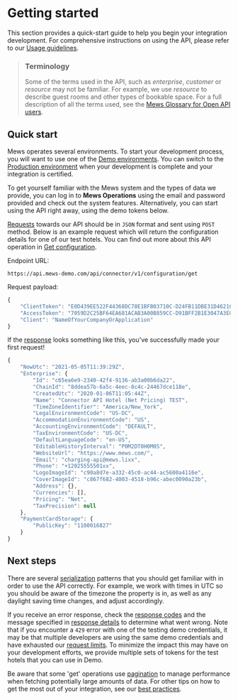 # Getting started

This section provides a quick-start guide to help you begin your integration development. For comprehensive instructions on using the API, please refer to our [Usage guidelines](../guidelines/README.md).

> ### Terminology
> Some of the terms used in the API, such as *enterprise*, *customer* or *resource* may not be familiar.
> For example, we use *resource* to describe guest rooms and other types of bookable space.
> For a full description of all the terms used, see the [Mews Glossary for Open API users](https://help.mews.com/s/article/Mews-Glossary-for-Open-API-users?language=en_US).

## Quick start

Mews operates several environments. To start your development process, you will want to use one of the [Demo environments](../guidelines/environments.md#demo-environments). You can switch to the [Production environment](../guidelines/environments.md#production-environment) when your development is complete and your integration is certified.

To get yourself familiar with the Mews system and the types of data we provide, you can log in to __Mews Operations__ using the email and password provided and check out the system features. Alternatively, you can start using the API right away, using the demo tokens below.

[Requests](../guidelines/requests.md) towards our API should be in `JSON` format and sent using `POST` method. Below is an example request which will return the configuration details for one of our test hotels. You can find out more about this API operation in [Get configuration](../operations/configuration.md#get-configuration).

Endpoint URL:

`https://api.mews-demo.com/api/connector/v1/configuration/get`

Request payload:
```javascript
{
    "ClientToken": "E0D439EE522F44368DC78E1BFB03710C-D24FB11DBE31D4621C4817E028D9E1D",
    "AccessToken": "7059D2C25BF64EA681ACAB3A00B859CC-D91BFF2B1E3047A3E0DEC1D57BE1382",
    "Client": "NameOfYourCompanyOrApplication"
}
```

If the [response](../guidelines/responses.md) looks something like this, you've successfully made your first request!
```javascript
{
    "NowUtc": "2021-05-05T11:39:29Z",
    "Enterprise": {
        "Id": "c65ea6e9-2340-42f4-9136-ab3a00b6da22",
        "ChainId": "8ddea57b-6a5c-4eec-8c4c-24467dce118e",
        "CreatedUtc": "2020-01-06T11:05:44Z",
        "Name": "Connector API Hotel (Net Pricing) TEST",
        "TimeZoneIdentifier": "America/New_York",
        "LegalEnvironmentCode": "US-DC",
        "AccommodationEnvironmentCode": "US",
        "AccountingEnvironmentCode": "DEFAULT",
        "TaxEnvironmentCode": "US-DC",
        "DefaultLanguageCode": "en-US",
        "EditableHistoryInterval": "P0M2DT0H0M0S",
        "WebsiteUrl": "https://www.mews.com/",
        "Email": "charging-api@mews.lixx",
        "Phone": "+12025555501xx",
        "LogoImageId": "c90a8d7e-a332-45c0-ac44-ac5600a4116e",
        "CoverImageId": "c867f682-4003-4518-b96c-abec0090a23b",
        "Address": {},
        "Currencies": [],
        "Pricing": "Net",
        "TaxPrecision": null
    },
    "PaymentCardStorage": {
        "PublicKey": "1100016827"
    }
}
```

## Next steps

There are several [serialization](../guidelines/serialization.md) patterns that you should get familiar with in order to use the API correctly. For example, we work with times in UTC so you should be aware of the timezone the property is in, as well as any daylight saving time changes, and adjust accordingly.

If you receive an error response, check the [response codes](../guidelines/responses.md#response-codes) and the message specified in [response details](../guidelines/responses.md#response-details) to determine what went wrong.
Note that if you encounter a `429` error with one of the testing demo credentials, it may be that multiple developers are using the same demo credentials and have exhausted our [request limits](../guidelines/requests.md#request-limits).
To minimize the impact this may have on your development efforts, we provide multiple sets of tokens for the test hotels that you can use in Demo.

Be aware that some 'get' operations use [pagination](../guidelines/pagination.md) to manage performance when fetching potentially large amounts of data. For other tips on how to get the most out of your integration, see our [best practices](../guidelines/best-practices.md).
